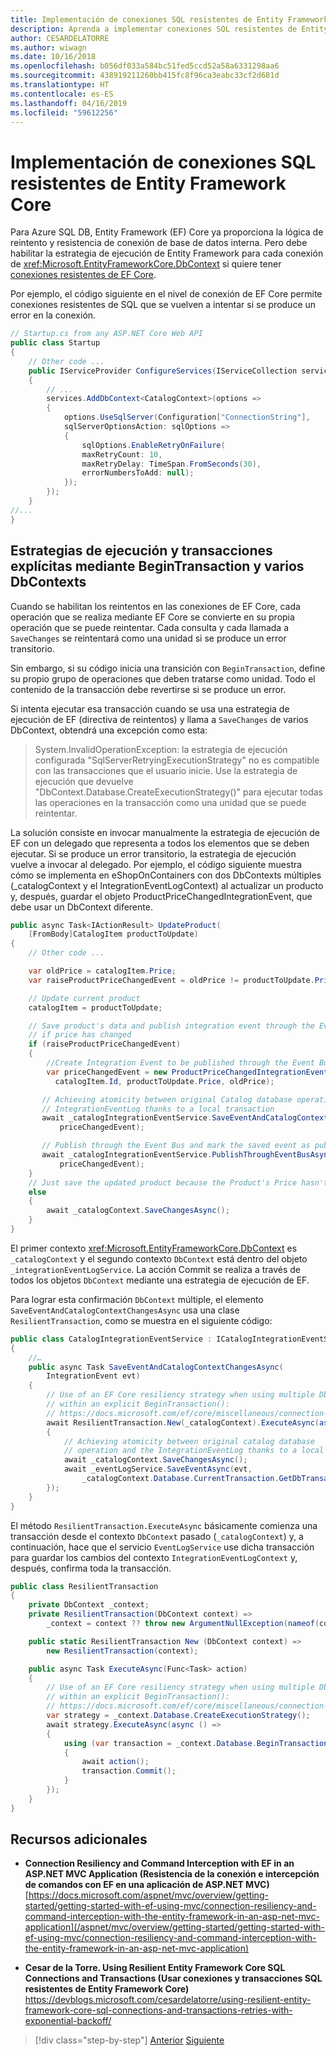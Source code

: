 ```yaml
---
title: Implementación de conexiones SQL resistentes de Entity Framework Core
description: Aprenda a implementar conexiones SQL resistentes de Entity Framework Core. Esta técnica es especialmente importante cuando se usa Azure SQL Database en la nube.
author: CESARDELATORRE
ms.author: wiwagn
ms.date: 10/16/2018
ms.openlocfilehash: b056df033a584bc51fed5ccd52a58a6331298aa6
ms.sourcegitcommit: 438919211260bb415fc8f96ca3eabc33cf2d681d
ms.translationtype: HT
ms.contentlocale: es-ES
ms.lasthandoff: 04/16/2019
ms.locfileid: "59612256"
---
```

# <a name="implement-resilient-entity-framework-core-sql-connections"></a>Implementación de conexiones SQL resistentes de Entity Framework Core

Para Azure SQL DB, Entity Framework (EF) Core ya proporciona la lógica de reintento y resistencia de conexión de base de datos interna. Pero debe habilitar la estrategia de ejecución de Entity Framework para cada conexión de <xref:Microsoft.EntityFrameworkCore.DbContext> si quiere tener [conexiones resistentes de EF Core](/ef/core/miscellaneous/connection-resiliency).

Por ejemplo, el código siguiente en el nivel de conexión de EF Core permite conexiones resistentes de SQL que se vuelven a intentar si se produce un error en la conexión.

```csharp
// Startup.cs from any ASP.NET Core Web API
public class Startup
{
    // Other code ...
    public IServiceProvider ConfigureServices(IServiceCollection services)
    {
        // ...
        services.AddDbContext<CatalogContext>(options =>
        {
            options.UseSqlServer(Configuration["ConnectionString"],
            sqlServerOptionsAction: sqlOptions =>
            {
                sqlOptions.EnableRetryOnFailure(
                maxRetryCount: 10,
                maxRetryDelay: TimeSpan.FromSeconds(30),
                errorNumbersToAdd: null);
            });
        });
    }
//...
}
```

## <a name="execution-strategies-and-explicit-transactions-using-begintransaction-and-multiple-dbcontexts"></a>Estrategias de ejecución y transacciones explícitas mediante BeginTransaction y varios DbContexts

Cuando se habilitan los reintentos en las conexiones de EF Core, cada operación que se realiza mediante EF Core se convierte en su propia operación que se puede reintentar. Cada consulta y cada llamada a `SaveChanges` se reintentará como una unidad si se produce un error transitorio.

Sin embargo, si su código inicia una transición con `BeginTransaction`, define su propio grupo de operaciones que deben tratarse como unidad. Todo el contenido de la transacción debe revertirse si se produce un error.

Si intenta ejecutar esa transacción cuando se usa una estrategia de ejecución de EF (directiva de reintentos) y llama a `SaveChanges` de varios DbContext, obtendrá una excepción como esta:

> System.InvalidOperationException: la estrategia de ejecución configurada "SqlServerRetryingExecutionStrategy" no es compatible con las transacciones que el usuario inicie. Use la estrategia de ejecución que devuelve "DbContext.Database.CreateExecutionStrategy()" para ejecutar todas las operaciones en la transacción como una unidad que se puede reintentar.

La solución consiste en invocar manualmente la estrategia de ejecución de EF con un delegado que representa a todos los elementos que se deben ejecutar. Si se produce un error transitorio, la estrategia de ejecución vuelve a invocar al delegado. Por ejemplo, el código siguiente muestra cómo se implementa en eShopOnContainers con dos DbContexts múltiples (\_catalogContext y el IntegrationEventLogContext) al actualizar un producto y, después, guardar el objeto ProductPriceChangedIntegrationEvent, que debe usar un DbContext diferente.

```csharp
public async Task<IActionResult> UpdateProduct(
    [FromBody]CatalogItem productToUpdate)
{
    // Other code ...

    var oldPrice = catalogItem.Price;
    var raiseProductPriceChangedEvent = oldPrice != productToUpdate.Price;

    // Update current product
    catalogItem = productToUpdate;

    // Save product's data and publish integration event through the Event Bus
    // if price has changed
    if (raiseProductPriceChangedEvent)
    {
        //Create Integration Event to be published through the Event Bus
        var priceChangedEvent = new ProductPriceChangedIntegrationEvent(
          catalogItem.Id, productToUpdate.Price, oldPrice);

       // Achieving atomicity between original Catalog database operation and the
       // IntegrationEventLog thanks to a local transaction
       await _catalogIntegrationEventService.SaveEventAndCatalogContextChangesAsync(
           priceChangedEvent);

       // Publish through the Event Bus and mark the saved event as published
       await _catalogIntegrationEventService.PublishThroughEventBusAsync(
           priceChangedEvent);
    }
    // Just save the updated product because the Product's Price hasn't changed.
    else
    {
        await _catalogContext.SaveChangesAsync();
    }
}
```

El primer contexto <xref:Microsoft.EntityFrameworkCore.DbContext> es `_catalogContext` y el segundo contexto `DbContext` está dentro del objeto `_integrationEventLogService`. La acción Commit se realiza a través de todos los objetos `DbContext` mediante una estrategia de ejecución de EF.

Para lograr esta confirmación `DbContext` múltiple, el elemento `SaveEventAndCatalogContextChangesAsync` usa una clase `ResilientTransaction`, como se muestra en el siguiente código:

```csharp
public class CatalogIntegrationEventService : ICatalogIntegrationEventService
{
    //…
    public async Task SaveEventAndCatalogContextChangesAsync(
        IntegrationEvent evt)
    {
        // Use of an EF Core resiliency strategy when using multiple DbContexts
        // within an explicit BeginTransaction():
        // https://docs.microsoft.com/ef/core/miscellaneous/connection-resiliency
        await ResilientTransaction.New(_catalogContext).ExecuteAsync(async () =>
        {
            // Achieving atomicity between original catalog database 
            // operation and the IntegrationEventLog thanks to a local transaction
            await _catalogContext.SaveChangesAsync();
            await _eventLogService.SaveEventAsync(evt,
                _catalogContext.Database.CurrentTransaction.GetDbTransaction());
        });
    }
}
```

El método `ResilientTransaction.ExecuteAsync` básicamente comienza una transacción desde el contexto `DbContext` pasado (`_catalogContext`) y, a continuación, hace que el servicio `EventLogService` use dicha transacción para guardar los cambios del contexto `IntegrationEventLogContext` y, después, confirma toda la transacción.

```csharp
public class ResilientTransaction
{
    private DbContext _context;
    private ResilientTransaction(DbContext context) =>
        _context = context ?? throw new ArgumentNullException(nameof(context));

    public static ResilientTransaction New (DbContext context) =>
        new ResilientTransaction(context);

    public async Task ExecuteAsync(Func<Task> action)
    {
        // Use of an EF Core resiliency strategy when using multiple DbContexts 
        // within an explicit BeginTransaction():
        // https://docs.microsoft.com/ef/core/miscellaneous/connection-resiliency
        var strategy = _context.Database.CreateExecutionStrategy();
        await strategy.ExecuteAsync(async () =>
        {
            using (var transaction = _context.Database.BeginTransaction())
            {
                await action();
                transaction.Commit();
            }
        });
    }
}
```

## <a name="additional-resources"></a>Recursos adicionales

- **Connection Resiliency and Command Interception with EF in an ASP.NET MVC Application (Resistencia de la conexión e intercepción de comandos con EF en una aplicación de ASP.NET MVC)** \
  [https://docs.microsoft.com/aspnet/mvc/overview/getting-started/getting-started-with-ef-using-mvc/connection-resiliency-and-command-interception-with-the-entity-framework-in-an-asp-net-mvc-application](/aspnet/mvc/overview/getting-started/getting-started-with-ef-using-mvc/connection-resiliency-and-command-interception-with-the-entity-framework-in-an-asp-net-mvc-application)

- **Cesar de la Torre. Using Resilient Entity Framework Core SQL Connections and Transactions (Usar conexiones y transacciones SQL resistentes de Entity Framework Core)** \
  <https://devblogs.microsoft.com/cesardelatorre/using-resilient-entity-framework-core-sql-connections-and-transactions-retries-with-exponential-backoff/>

>[!div class="step-by-step"]
>[Anterior](implement-retries-exponential-backoff.md)
>[Siguiente](explore-custom-http-call-retries-exponential-backoff.md)
